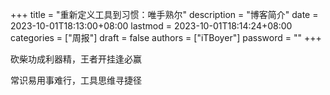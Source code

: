 +++
title = "重新定义工具到习惯：唯手熟尔"
description = "博客简介"
date = 2023-10-01T18:13:00+08:00
lastmod = 2023-10-01T18:14:24+08:00
categories = ["周报"]
draft = false
authors = ["iTBoyer"]
password = ""
+++

砍柴功成利器精，王者开挂逢必赢 

常识易用事难行，工具思维寻捷径 

